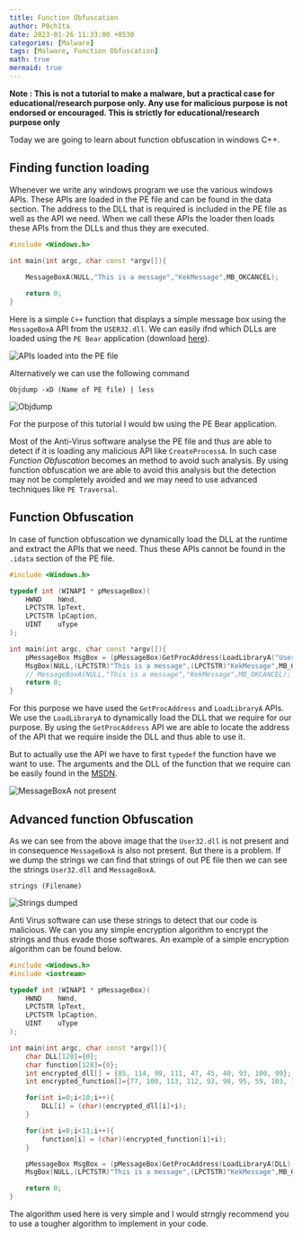 ```yaml
---
title: Function Obfuscation
author: P0ch1ta
date: 2023-01-26 11:33:00 +0530
categories: [Malware]
tags: [Malware, Function Obfuscation]
math: true
mermaid: true
---
```


**Note : This is not a tutorial to make a malware, but a practical case for educational/research purpose only. Any use for malicious purpose is not endorsed or encouraged. This is strictly for educational/research purpose only**

Today we are going to learn about function obfuscation in windows C++.

## Finding function loading

Whenever we write any windows program we use the various windows APIs. These APIs are loaded in the PE file and can be found in the data section. The address to the DLL that is required is included in the PE file as well as the API we need. When we call these APIs the loader then loads these APIs from the DLLs and thus they are executed.

```cpp
#include <Windows.h>

int main(int argc, char const *argv[]){
    
    MessageBoxA(NULL,"This is a message","KekMessage",MB_OKCANCEL);

    return 0;
}
```

Here is a simple `C++` function that displays a simple message box using the `MessageBoxA` API from the `USER32.dll`. We can easily ifnd which DLLs are loaded using the `PE Bear` application (download <a href="https://github.com/hasherezade/pe-bear">here</a>).

<img src="https://github.com/manasghandat/manasghandat.github.io/raw/master/assets/img/Images/Blog1/1.png" alt="APIs loaded into the PE file">

Alternatively we can use the following command
```
Objdump -xD (Name of PE file) | less
```

<!-- ![APIs loaded into the PE file](./Images/2.png "Object Dump command") -->
<img src="https://github.com/manasghandat/manasghandat.github.io/raw/master/assets/img/Images/Blog1/2.png" alt="Objdump">

For the purpose of this tutorial I would bw using the PE Bear application.

Most of the Anti-Virus software analyse the PE file and thus are able to detect if it is loading any malicious API like `CreateProcessA`. In such case *Function Obfuscation* becomes an method to avoid such analysis. By using function obfuscation we are able to avoid this analysis but the detection may not be completely avoided and we may need to use advanced techniques like `PE Traversal`.

## Function Obfuscation

In case of function obfuscation we dynamically load the DLL at the runtime and extract the APIs that we need. Thus these APIs cannot be found in the `.idata` section of the PE file.  

```cpp
#include <Windows.h>

typedef int (WINAPI * pMessageBox)(
    HWND    hWnd,
    LPCTSTR lpText,
    LPCTSTR lpCaption,
    UINT    uType
);

int main(int argc, char const *argv[]){
    pMessageBox MsgBox = (pMessageBox)GetProcAddress(LoadLibraryA("User32.dll"),"MessageBoxA");
    MsgBox(NULL,(LPCTSTR)"This is a message",(LPCTSTR)"KekMessage",MB_OKCANCEL);
    // MessageBoxA(NULL,"This is a message","KekMessage",MB_OKCANCEL);
    return 0;
}
```

For this purpose we have used the `GetProcAddress` and `LoadLibraryA` APIs. We use the `LoadLibraryA` to dynamically load the DLL that we require for our purpose. By using the `GetProcAddress` API we are able to locate the address of the API that we require inside the DLL and thus able to use it.

But to actually use the API we have to first `typedef` the function have we want to use. The arguments and the DLL of the function that we require can be easily found in the <a href="https://learn.microsoft.com/en-us/windows/win32/api/winuser/">MSDN</a>.

<!-- ![MessageBoxA not present](./Images/4.png "PE Bear") -->

<img src="https://github.com/manasghandat/manasghandat.github.io/raw/master/assets/img/Images/Blog1/1.png" alt="MessageBoxA not present">

## Advanced function Obfuscation

As we can see from the above image that the `User32.dll` is not present and in consequence `MessageBoxA` is also not present. But there is a problem. If we dump the strings we can find that strings of out PE file then we can see the strings `User32.dll` and `MessageBoxA`.

```
strings (Filename)
```

<!-- ![Strings mentioned above present](./Images/5.png "Strings dumped") -->
<img src="https://github.com/manasghandat/manasghandat.github.io/raw/master/assets/img/Images/Blog1/5.png" alt="Strings dumped">

Anti Virus software can use these strings to detect that our code is malicious. We can you any simple encryption algorithm to encrypt the strings and thus evade those softwares. An example of a simple encryption algorithm can be found below.

```cpp
#include <Windows.h>
#include <iostream>

typedef int (WINAPI * pMessageBox)(
    HWND    hWnd,
    LPCTSTR lpText,
    LPCTSTR lpCaption,
    UINT    uType
);

int main(int argc, char const *argv[]){
    char DLL[128]={0};
    char function[128]={0};
    int encrypted_dll[] = {85, 114, 99, 111, 47, 45, 40, 93, 100, 99};
    int encrypted_function[]={77, 100, 113, 112, 93, 98, 95, 59, 103, 111, 55};

    for(int i=0;i<10;i++){
        DLL[i] = (char)(encrypted_dll[i]+i); 
    }

    for(int i=0;i<11;i++){
        function[i] = (char)(encrypted_function[i]+i); 
    }

    pMessageBox MsgBox = (pMessageBox)GetProcAddress(LoadLibraryA(DLL),function);
    MsgBox(NULL,(LPCTSTR)"This is a message",(LPCTSTR)"KekMessage",MB_OKCANCEL);

    return 0;
}
```

The algorithm used here is very simple and I would strngly recommend you to use a tougher algorithm to implement in your code.
